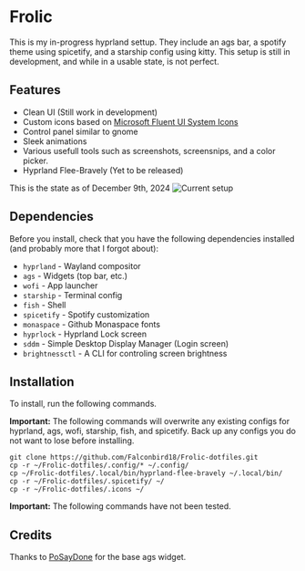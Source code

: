 # Frolic 
This is my in-progress hyprland settup. They include an ags bar, a spotify theme using spicetify, and a starship config using kitty. This setup is still in development, and while in a usable state, is not perfect.
## Features
- Clean UI (Still work in development)
- Custom icons based on [Microsoft Fluent UI System Icons](https://github.com/microsoft/fluentui-system-icons)
- Control panel similar to gnome
- Sleek animations
- Various usefull tools such as screenshots, screensnips, and a color picker.
- Hyprland Flee-Bravely (Yet to be released)

This is the state as of December 9th, 2024
  ![Current setup](https://github.com/user-attachments/assets/a0af4e89-e018-42b2-90ee-df8c8e606b5d)

  
## Dependencies
Before you install, check that you have the following dependencies installed (and probably more that I forgot about):
- `hyprland` - Wayland compositor
- `ags` - Widgets (top bar, etc.)
- `wofi` - App launcher
- `starship` - Terminal config
- `fish` - Shell
- `spicetify` - Spotify customization
- `monaspace` - Github Monaspace fonts
- `hyprlock` - Hyprland Lock screen
- `sddm` - Simple Desktop Display Manager (Login screen)
- `brightnessctl` - A CLI for controling screen brightness
## Installation

To install, run the following commands.

**Important:** The following commands will overwrite any existing configs for hyprland, ags, wofi, starship, fish, and spicetify. Back up any configs you do not want to lose before installing.
```
git clone https://github.com/Falconbird18/Frolic-dotfiles.git
cp -r ~/Frolic-dotfiles/.config/* ~/.config/
cp ~/Frolic-dotfiles/.local/bin/hyprland-flee-bravely ~/.local/bin/
cp -r ~/Frolic-dotfiles/.spicetify/ ~/
cp -r ~/Frolic-dotfiles/.icons ~/
```
**Important:** The following commands have not been tested.

## Credits
Thanks to [PoSayDone](https://github.com/PoSayDone) for the base ags widget. 
